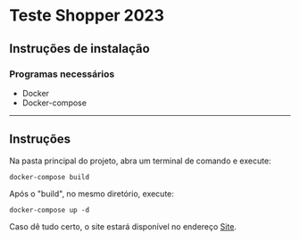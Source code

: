 # Teste Shopper 2023

## Instruções de instalação

### Programas necessários

* Docker
* Docker-compose

---

## Instruções

Na pasta principal do projeto, abra um terminal de comando e execute:

```docker-compose build```

Após o "build", no mesmo diretório, execute:

```docker-compose up -d```

Caso dê tudo certo, o site estará disponível no endereço [Site](http://172.18.0.4:3000/).
